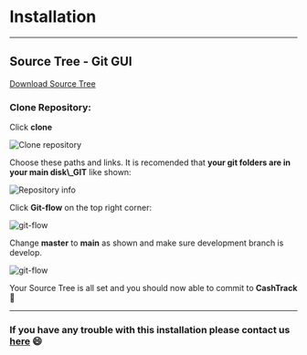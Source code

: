 # Installation

---

## Source Tree -  Git GUI

<a href="https://www.sourcetreeapp.com/" target="_blank">Download Source Tree</a>

### Clone Repository:

Click **clone**

![Clone repository](https://github.com/eusouorui/CashTrack/blob/develop/CashTrack/imgs/installation/sourcetree/clone-button.png)

Choose these paths and links. It is recomended that **your git folders are in your main disk\\_GIT** like shown:

![Repository info](https://github.com/eusouorui/CashTrack/blob/develop/CashTrack/imgs/installation/sourcetree/clone-paths.png)

Click **Git-flow** on the top right corner:

![git-flow](https://github.com/eusouorui/CashTrack/blob/develop/CashTrack/imgs/installation/sourcetree/Git-Flow-click.png)

Change **master** to **main** as shown and make sure development branch is develop. 

![git-flow](https://github.com/eusouorui/CashTrack/blob/develop/CashTrack/imgs/installation/sourcetree/git-flow-fields.png)

Your Source Tree is all set and you should now able to commit to **CashTrack** :rocket:

---

### If you have any trouble with this installation please contact us [here](https://github.com/eusouorui) :smile:








